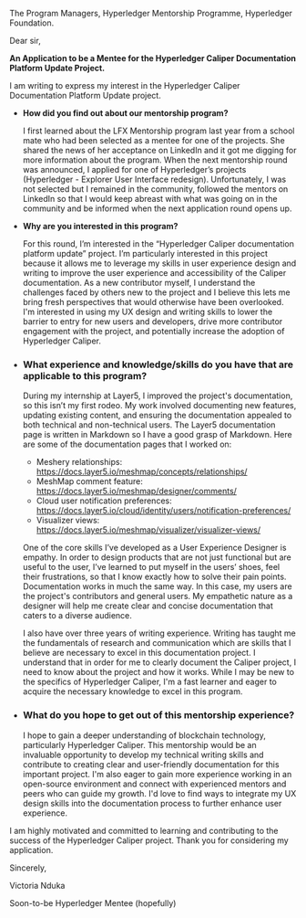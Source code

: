 The Program Managers,
Hyperledger Mentorship Programme,
Hyperledger Foundation.

Dear sir,

**An Application to be a Mentee for the Hyperledger Caliper Documentation Platform Update Project.**

I am writing to express my interest in the Hyperledger Caliper Documentation Platform Update project.

- **How did you find out about our mentorship program?**
  
  I first learned about the LFX Mentorship program last year from a school mate who had been selected as a mentee for one of the projects. She shared the news of her acceptance on LinkedIn and it got me digging for more information about the program.
When the next mentorship round was announced, I applied for one of Hyperledger’s projects (Hyperledger - Explorer User Interface redesign). Unfortunately, I was not selected but I remained in the community, followed the mentors on LinkedIn so that I would keep abreast with what was going on in the community and be informed when the next application round opens up.

- **Why are you interested in this program?**
  
  For this round, I’m interested in the “Hyperledger Caliper documentation platform update” project. I’m particularly interested in this project because it allows me to leverage my skills in user experience design and writing to improve the user experience and accessibility of the Caliper documentation. As a new contributor myself, I understand the challenges faced by others new to the project and I believe this lets me bring fresh perspectives that would otherwise have been overlooked. I'm interested in using my UX design and writing skills to lower the barrier to entry for new users and developers, drive more contributor engagement with the project, and potentially increase the adoption of Hyperledger Caliper.
  
- ### What experience and knowledge/skills do you have that are applicable to this program?
  
  During my internship at Layer5, I improved the project's documentation, so this isn’t my first rodeo. My work involved documenting new features, updating existing content, and ensuring the documentation appealed to both technical and non-technical users. The Layer5 documentation page is written in Markdown so I have a good grasp of Markdown. Here are some of the documentation pages that I worked on:
  
  - Meshery relationships: https://docs.layer5.io/meshmap/concepts/relationships/
  - MeshMap comment feature: https://docs.layer5.io/meshmap/designer/comments/
  - Cloud user notification preferences: https://docs.layer5.io/cloud/identity/users/notification-preferences/
  - Visualizer views: https://docs.layer5.io/meshmap/visualizer/visualizer-views/
    
  One of the core skills I’ve developed as a User Experience Designer is empathy. In order to design products that are not just functional but are useful to the user, I’ve learned to put myself in the users’ shoes, feel their frustrations, so that I know exactly how to solve their pain points. Documentation works in much the same way. In this case, my users are the project's contributors and general users. My empathetic nature as a designer will help me create clear and concise documentation that caters to a diverse audience.

  I also have over three years of writing experience. Writing has taught me the fundamentals of research and communication which are skills that I believe are necessary to excel in this documentation project. I understand that in order for me to clearly document the Caliper project, I need to know about the project and how it works. While I may be new to the specifics of Hyperledger Caliper, I'm a fast learner and eager to acquire the necessary knowledge to excel in this program.
  
- ### What do you hope to get out of this mentorship experience?
  I hope to gain a deeper understanding of blockchain technology, particularly Hyperledger Caliper. This mentorship would be an invaluable opportunity to develop my technical writing skills and contribute to creating clear and user-friendly documentation for this important project. I'm also eager to gain more experience working in an open-source environment and connect with experienced mentors and peers who can guide my growth. I'd love to find ways to integrate my UX design skills into the documentation process to further enhance user experience.

I am highly motivated and committed to learning and contributing to the success of the Hyperledger Caliper project. Thank you for considering my application.


Sincerely,

Victoria Nduka

Soon-to-be Hyperledger Mentee (hopefully)
